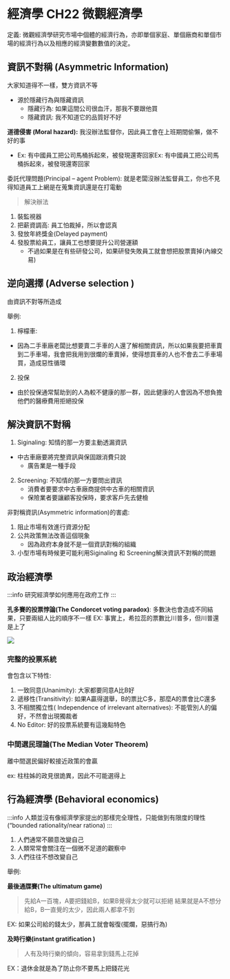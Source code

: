 # 經濟學 CH22 微觀經濟學

定義: 微觀經濟學研究市場中個體的經濟行為，亦即單個家庭、單個廠商和單個市場的經濟行為以及相應的經濟變數數值的決定。

## 資訊不對稱 (Asymmetric Information)

大家知道得不一樣，雙方資訊不等
* 源於隱藏行為與隱藏資訊
	* 隱藏行為: 如果這間公司很血汗，那我不要跟他買
	* 隱藏資訊: 我不知道它的品質好不好

**道德侵害 (Moral hazard):** 我沒辦法監督你，因此員工會在上班期間偷懶，做不好的事
* Ex: 有中國員工把公司馬桶拆起來，被發現還寄回家Ex: 有中國員工把公司馬桶拆起來，被發現還寄回家

委託代理問題(Principal – agent Problem): 就是老闆沒辦法監督員工，你也不見得知道員工上網是在蒐集資訊還是在打電動

>解決辦法
1. 裝監視器
2. 把薪資調高: 員工怕裁掉，所以會認真
3. 發放年終獎金(Delayed payment)
4. 發股票給員工，讓員工也想要提升公司營運額
	- 不過如果是在有些研發公司，如果研發失敗員工就會想把股票賣掉(內線交易)

## 逆向選擇 (Adverse selection )

由資訊不對等所造成

舉例:
1. 檸檬車:

- 因為二手車廠老闆比想要賣二手車的人還了解相關資訊，所以如果我要把車賣到二手車場，我會把我用到很爛的車賣掉，使得想買車的人也不會去二手車場買，造成惡性循環

2. 投保

- 由於投保通常幫助到的人為較不健康的那一群，因此健康的人會因為不想負擔他們的醫療費用拒絕投保


## 解決資訊不對稱

1. Siginaling: 知情的那一方要主動透漏資訊
* 中古車廠要將完整資訊與保固跟消費只說
	* 廣告業是一種手段

2. Screening: 不知情的那一方要問出資訊
	* 消費者要要求中古車廠商提供中古車的相關資訊
	* 保險業者要讓顧客投保時，要求客戶先去健檢


非對稱資訊(Asymmetric information)的害處:

1. 阻止市場有效進行資源分配
2. 公共政策無法改善這個現象
	* 因為政府本身就不是一個資訊對稱的組織
3. 小型市場有時候更可能利用Siginaling 和 Screening解決資訊不對稱的問題

## 政治經濟學

:::info
研究經濟學如何應用在政府工作
:::

**孔多賽的投票悖論(The Condorcet voting paradox)**: 多數決也會造成不同結果，只要兩組人比的順序不一樣
EX: 事實上，希拉蕊的票數比川普多，但川普還是上了

![](https://i.imgur.com/479O9aB.png)

### 完整的投票系統

會包含以下特性:

1. 一致同意(Unanimity): 大家都要同意A比B好
2. 遞移性(Transitivity): 如果A贏得選舉，B的票比C多，那麼A的票會比C還多
3. 不相關獨立性( Independence of irrelevant alternatives): 不能管別人的偏好，不然會出現獨裁者
4. No Editor: 好的投票系統要有這幾點特色

### 中間選民理論(The Median Voter Theorem)

離中間選民偏好較接近政策的會贏

ex: 柱柱姊的政見很詭異，因此不可能選得上

## 行為經濟學 (Behavioral economics)

:::info
人類並沒有像經濟學家提出的那樣完全理性，只能做到有限度的理性(“bounded rationality/near rationa)
:::

1. 人們通常不願意改變自己
2. 人類常常會關注在一個微不足道的觀察中
3. 人們往往不想改變自己


舉例:

**最後通牒賽(The ultimatum game)**

>先給A一百塊，A要把錢給B，如果B覺得太少就可以拒絕
>結果就是A不想分給B，B一直覺的太少，因此兩人都拿不到

EX: 如果公司給的錢太少，那員工就會報復(擺爛，惡搞行為)

**及時行樂(instant gratification )**

>人有及時行樂的傾向，容易拿到錢馬上花掉

EX：退休金就是為了防止你不要馬上把錢花光
